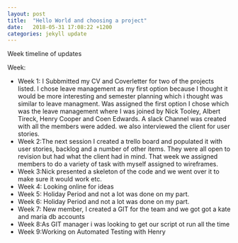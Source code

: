 ```yaml
---
layout: post
title:  "Hello World and choosing a project"
date:   2018-05-31 17:08:22 +1200
categories: jekyll update
---
```

<p>
Week timeline of updates
</p>
<p>
Week:
</p>
<ul>
<li> Week 1: I Subbmitted my CV and Coverletter for two of the projects listed. I chose leave management as my first option because I thought it would be more interesting and semester 
planning which i thought was similar to leave managment. Was assigned the first option I chose which was the leave management where I was 
joined by Nick Tooley, Albert Tireck, Henry Cooper and Coen Edwards. A slack Channel was created with all the members were added. we also interviewed the client for user stories. <li\>
<li> Week 2:The next session I created a trello board and populated it with user stories, backlog and a number of other items. They were all open to revision but had what the client had in mind.
That week we assigned members to do a variety of task with myself assigned to wireframes.<li\>
<li> Week 3:Nick presented a skeleton of the code and we went over it to make sure it would work etc. <li\>
<li> Week 4: Looking online  for ideas<li\>
<li> Week 5: Holiday Period and not a lot was done on my part.<li\>
<li> Week 6: Holiday Period and not a lot was done on my part.<li\>
<li> Week 7: New member, I created a GIT for the team and we got got a kate and maria db accounts<li\>
<li> Week 8:As GIT manager i was looking to get our script ot run all the time<li\>
<li> Week 9:Working on Automated Testing with Henry <li\>
</ul>